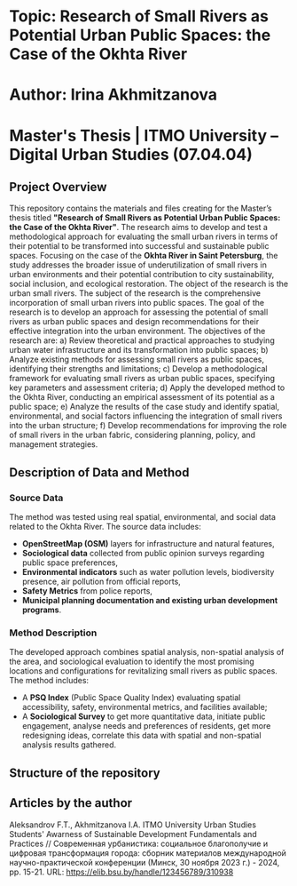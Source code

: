 # Topic: Research of Small Rivers as Potential Urban Public Spaces: the Case of the Okhta River
# Author: Irina Akhmitzanova  
# Master's Thesis | ITMO University – Digital Urban Studies (07.04.04) 

## Project Overview

This repository contains the materials and files creating for the Master’s thesis titled **"Research of Small Rivers as Potential Urban Public Spaces: the Case of the Okhta River"**. The research aims to develop and test a methodological approach for evaluating the small urban rivers in terms of their potential to be transformed into successful and sustainable public spaces.
Focusing on the case of the **Okhta River in Saint Petersburg**, the study addresses the broader issue of underutilization of small rivers in urban environments and their potential contribution to city sustainability, social inclusion, and ecological restoration. 
The object of the research is the urban small rivers.
The subject of the research is the comprehensive incorporation of small urban rivers into public spaces.
The goal of the research is to develop	an approach	for assessing the potential of small rivers as urban public spaces	and design recommendations for their effective integration into	the urban environment. 
The objectives of the research are:
a)	Review theoretical and practical approaches to studying urban water infrastructure and its transformation into public spaces;
b)	Analyze existing methods for assessing small rivers as public spaces, identifying their strengths and limitations;
c)	Develop a methodological framework for evaluating small rivers as urban public spaces, specifying key parameters and assessment criteria;
d)	Apply the developed method to the Okhta River, conducting an empirical assessment of its potential as a public space; 
e)	Analyze the results of the case study and identify spatial, environmental, and social factors influencing the integration of small rivers into the urban structure; 
f)	Develop recommendations for improving the role of small rivers in the urban fabric, considering planning, policy, and management strategies.

## Description of Data and Method

### Source Data

The method was tested using real spatial, environmental, and social data related to the Okhta River. The source data includes:
- **OpenStreetMap (OSM)** layers for infrastructure and natural features,
- **Sociological data** collected from public opinion surveys regarding public space preferences,
- **Environmental indicators** such as water pollution levels, biodiversity presence, air pollution from official reports,
- **Safety Metrics** from police reports,
- **Municipal planning documentation and existing urban development programs**.

### Method Description

The developed approach combines spatial analysis, non-spatial analysis of the area, and sociological evaluation to identify the most promising locations and configurations for revitalizing small rivers as public spaces. The method includes:
- A **PSQ Index** (Public Space Quality Index) evaluating spatial accessibility, safety, environmental metrics, and facilities available;
- A **Sociological Survey** to get more quantitative data, initiate public engagement, analyse needs and preferences of residents, get more redesigning ideas, correlate this data with spatial and non-spatial analysis results gathered.

## Structure of the repository

## Articles by the author

Aleksandrov F.T., Akhmitzanova I.A. ITMO University Urban Studies Students' Awarness of Sustainable Development Fundamentals and Practices // Современная урбанистика: социальное благополучие и цифровая трансформация города: сборник материалов международной научно-практической конференции (Минск, 30 ноября 2023 г.) - 2024, pp. 15-21. URL: https://elib.bsu.by/handle/123456789/310938 




